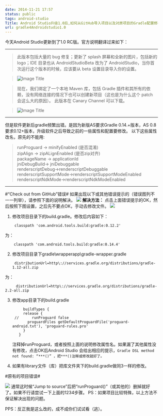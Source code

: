 ```yaml
---
date: 2014-11-21 17:57
status: public
tags: android-studio
Title: Android Studio升级1.0后,如何从GitHub导入项目以及对原项目的Gradle配置修改
url: gradle4Androidstudio1.0
---
```


今天Android Studio更新到了1.0 RC版。官方说明翻译过来如下：

---
>此版本包括大量的 bug 修复；更新了 splash 屏幕和全新的图片，包括新的 logo；IDE 目录也从 AndroidStudioBeta 改为了 AndroidStudio，当你首次运行这个版本的时候，应该要从 beta 设置目录导入你的设置。

>![Image Title](http://www.php-z.com/data/attachment/portal/201411/21/100837jxfa7fnxtewxreef.png)

>现在，我们绑定了一个本地 Maven 库，包括 Gradle 插件和其所有的依赖，没有网络连接的情况下也可以创建新项目（这也是为什么这个 patch 会这么大的原因）。
此版本在 Canary Channel 可以下载。

>![Image Title](http://www.php-z.com/data/attachment/portal/201411/21/100837oo6mnb36zo3blblj.png)

---

但是软件更新后gradle频繁出错。是因为新版AS要求Gradle 0.14.+版本，AS 0.8要求0.12+版本，升级软件之后导致之前的一些属性和配置要修改。
以下这些属性改名，原先的不能用:
>runProguard -> minifyEnabled (是否混淆)  
zipAlign -> zipALignEnabled (是否zip对齐)  
packageName -> applicationId  
jniDebugBuild-> jniDebuggable  
renderscriptDebug->renderscriptDebuggable  
renderscriptSupportMode->renderscriptSupportModeEnabled  
renderscriptNdkMode->renderscriptNdkModeEnabled

---
#“Check out from GitHub”错误#
如果出现以下或其他错误提示的（错误图列不一一列举），请参照下面的说明解决。
![](https://codesimple-blog-images.oss-cn-hangzhou.aliyuncs.com/android-studio/_image/QQ截图20141121180248.png)
**解决方法：**
点击上面错误提示的OK，然后按照下图设置，之后先不要点OK，手动去修改文件。
![](https://codesimple-blog-images.oss-cn-hangzhou.aliyuncs.com/android-studio/_image/importprojectfromgradle.png)
1. 修改项目目录下的build.gradle。修改后内容如下：

        classpath 'com.android.tools.build:gradle:0.12.2'         
为：

        classpath 'com.android.tools.build:gradle:0.14.4'
        
2. 修改项目目录下gradle\wrapperapp\gradle-wrapper.gradle

        distributionUrl=http\://services.gradle.org/distributions/gradle-1.12-all.zip
为：
        
         distributionUrl=http\://services.gradle.org/distributions/gradle-2.2-all.zip
    
3. 修改app目录下的build.gradle
        
            buildTypes {
            release {
        //      runProguard false
              proguardFiles getDefaultProguardFile('proguard-android.txt'), 'proguard-rules.pro'
            }
          } 
   注释掉runProguard，或者按照上面的说明修改属性名。如果漏了其他属性没有修改，点击OK后Android Studio 会给出相应的提示，`Gradle DSL method not found: “***()” ，把***()注释或修改就好了。`
4. 如果有library文件（库）把库文件夹下的build.gradle做同3一样的修改。

#原有的项目错误#

![](https://codesimple-blog-images.oss-cn-hangzhou.aliyuncs.com/android-studio/_image/gradlebaocuo.jpg)
通常这时候“Jump to source”后把“runProguard()”（或其他的）删掉就好了。如果不行请尝试一下上面的1234步骤。
PS：如果项目比较特殊，以上方法不保证解决出现的问题。

PPS：反正我是这么改的，成不成你们试试看（逃）。